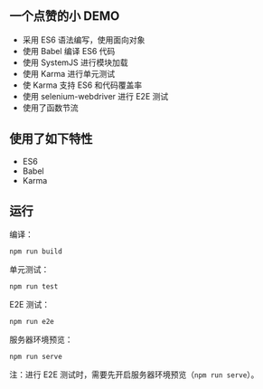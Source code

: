 ## 一个点赞的小 DEMO

- 采用 ES6 语法编写，使用面向对象
- 使用 Babel 编译 ES6 代码
- 使用 SystemJS 进行模块加载
- 使用 Karma 进行单元测试
- 使 Karma 支持 ES6 和代码覆盖率
- 使用 selenium-webdriver 进行 E2E 测试
- 使用了函数节流

## 使用了如下特性
- ES6
- Babel
- Karma
## 运行
编译：
```
npm run build
```
单元测试：
```
npm run test
```
E2E 测试：
```
npm run e2e
```
服务器环境预览：
```
npm run serve
```
注：进行 E2E 测试时，需要先开启服务器环境预览（```npm run serve```）。